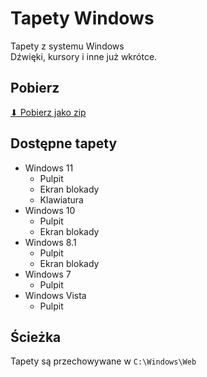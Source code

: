 # Tapety Windows

Tapety z systemu Windows \
Dźwięki, kursory i inne już wkrótce.

## Pobierz

[⬇ Pobierz jako zip](https://github.com/bartekl1/WindowsWallpapers/zipball/master/)

## Dostępne tapety

- Windows 11
    - Pulpit
    - Ekran blokady
    - Klawiatura
- Windows 10
    - Pulpit
    - Ekran blokady
- Windows 8.1
    - Pulpit
    - Ekran blokady
- Windows 7
    - Pulpit
- Windows Vista
    - Pulpit

## Ścieżka

Tapety są przechowywane w `C:\Windows\Web`
